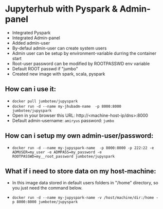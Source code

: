 # Jupyterhub with Pyspark & Admin-panel

 - Integrated Pyspark
 - Integrated Admin-panel
 - Added admin-user
 - By-defaul admin-user can create system users
 - Admin user can be setup by environment-variable durring the container start
 - Root-user password can be modified by ROOTPASSWD env variable
 - Default ROOT passwd if "jumbo"
 - Created new image with spark, scala, pyspark


## How can i use it:
- `docker pull jumbotee/jupyspark `
- `docker run -d --name my-jhubadm-name  -p 8000:8000 jumbotee/jupyspark`
- Open in your browser this URL: http://<machine-host-ip/dns>:8000
- Default admin-username: `amiryus` password: `jumbo`

## How can i setup my own admin-user/password:
- `docker run -d --name my-jupyspark-name  -p 8000:8000 -p 222:22 -e ADMUSER=my_user -e ADMPASS=my_password -e ROOTPASSWD=my__root_password jumbotee/jupyspark`

## What if i need to store data on my host-machine:
- In this image data stored in default users folders in "/home" directory, so you just need the command below.

- `docker run -d --name my-jupyspark-name -v /host/machine/dir:/home -p 8000:8000 jumbotee/jupyspark`
